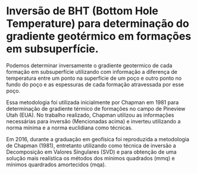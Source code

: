 # Inversão de BHT (Bottom Hole Temperature) para determinação do gradiente geotérmico em formações em subsuperfície.

Podemos determinar inversamente o gradiente geotermico de cada formação em subsuperfície utilizando com informação a diferença de temperatura entre um ponto na superfície de um poço e outro ponto no fundo do poço e as espessuras de cada formação atravessada por esse poço.

Essa metodologia foi utilizada inicialmente por Chapman em 1981 para determinação de gradiente térmico de formações no campo de Pineview Utah (EUA). No trabalho realizado, Chapman utilizou as informações necessárias para inversão (Mencionadas acima) e inverteu utilizando a norma mínima e a norma euclidiana como técnicas. 

Em 2016, durante a graduação em geofísica foi reproduzida a metodologia de Chapman (1981), entretanto utilizando como técnica de inversão a Decomposição em Valores Singulares (SVD) e para obtenção de uma solução mais realística os métodos dos mínimos quadrados (mmq) e mínimos quardrados amortecidos (mqa).


